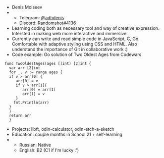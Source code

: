 * Denis Moiseev
*   + Telegram: [@adhdenis](https://t.me/adhdenis)
    + Discord: Randomshot#4136
* Learning coding both as necessary tool and way of creative expression. Intersted in making web more interactive and immersive. 
* Currently can write and read simple code in JavaScript, C, Go. Comfortable with adaptive styling using CSS and HTML. Also understand the importance of Git in collaborative work :)
* Code example: Go solution of Two Oldest Ages from Codewars

```
func TwoOldestAges(ages []int) [2]int {
  var arr [2]int
  for _, v := range ages {
  if v > arr[0] {
     arr[0] = v
     if v > arr[1]{ 
        arr[0] = arr[1]
        arr[1] = v
     }
    fmt.Println(arr)
  }
  }
  return arr
  }
```

* Projects: libft, odin-calculator, odin-etch-a-sketch
* Education: couple months in School 21 + self-learning
*   + Russian: Native
    + English: B2 (C1 if I'm lucky :')